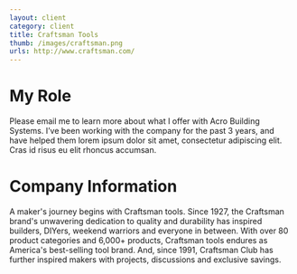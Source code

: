 ```yaml
---
layout: client
category: client
title: Craftsman Tools
thumb: /images/craftsman.png
urls: http://www.craftsman.com/
---
```


# My Role

Please email me to learn more about what I offer with Acro Building Systems. I’ve been working with the company for the past 3 years, and have helped them lorem ipsum dolor sit amet, consectetur adipiscing elit. Cras id risus eu elit rhoncus accumsan.

# Company Information

A maker's journey begins with Craftsman tools. Since 1927, the Craftsman brand's unwavering dedication to quality and durability has inspired builders, DIYers, weekend warriors and everyone in between. With over 80 product categories and 6,000+ products, Craftsman tools endures as America's best-selling tool brand. And, since 1991, Craftsman Club has further inspired makers with projects, discussions and exclusive savings.
